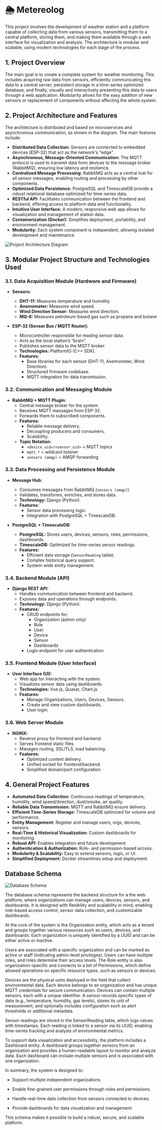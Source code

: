 # 🌦️ Metereolog

This project involves the development of weather station and a platform capable of collecting data from various sensors, transmitting them to a central platform, storing them, and making them available through a web interface for visualization and analysis. The architecture is modular and scalable, using modern technologies for each stage of the process.

## 1. Project Overview

The main goal is to create a complete system for weather monitoring. This includes acquiring raw data from sensors, efficiently communicating this data to a central server, persistent storage in a time-series optimized database, and finally, visually and interactively presenting this data to users through a web application. Modularity allows for the easy addition of new sensors or replacement of components without affecting the whole system.

## 2. Project Architecture and Features

The architecture is distributed and based on microservices and asynchronous communication, as shown in the diagram. The main features include:

- **Distributed Data Collection:** Sensors are connected to embedded devices (ESP-32) that act as the network's "edge".
- **Asynchronous, Message-Oriented Communication:** The MQTT protocol is used to transmit data from devices to the message broker (RabbitMQ), ensuring low latency and resilience.
- **Centralized Message Processing:** RabbitMQ acts as a central hub for all sensor messages, enabling routing and processing by other components.
- **Optimized Data Persistence:** PostgreSQL and TimescaleDB provide a robust relational database optimized for time-series data.
- **RESTful API:** Facilitates communication between the frontend and backend, offering access to platform data and functionality.
- **Intuitive User Interface:** A modern, responsive web app allows for visualization and management of station data.
- **Containerization (Docker):** Simplifies deployment, portability, and environment management.
- **Modularity:** Each system component is independent, allowing isolated development and maintenance.

![Project Architecture Diagram](docs/architecture.png)

## 3. Modular Project Structure and Technologies Used

### 3.1. Data Acquisition Module (Hardware and Firmware)

- **Sensors:**
  - **DHT-11:** Measures temperature and humidity.
  - **Anemometer:** Measures wind speed.
  - **Wind Direction Sensor:** Measures wind direction.
  - **MQ-6:** Measures petroleum-based gas such as propane and butane

- **ESP-32 (Sensor Bus / MQTT Router):**
  - Microcontroller responsible for reading sensor data.
  - Acts as the local station’s “brain”.
  - Publishes sensor data to the MQTT broker.
  - **Technologies:** PlatformIO (C++ SDK).
  - **Features:**
    - Base libraries for each sensor (DHT-11, Anemometer, Wind Direction).
    - Structured firmware codebase.
    - MQTT integration for data transmission.

### 3.2. Communication and Messaging Module

- **RabbitMQ + MQTT Plugin:**
  - Central message broker for the system.
  - Receives MQTT messages from ESP-32.
  - Forwards them to subscribed components.
  - **Features:**
    - Reliable message delivery.
    - Decoupling producers and consumers.
    - Scalability.
  - **Topic Notation:**  
    - `<device_uid>/<sensor_uid>` = MQTT topics  
    - `mqtt.*` = wildcard listener  
    - `sensors (amqp)` = AMQP forwarding

### 3.3. Data Processing and Persistence Module

- **Message Hub:**
  - Consumes messages from RabbitMQ (`sensors (amqp)`).
  - Validates, transforms, enriches, and stores data.
  - **Technology:** Django (Python).
  - **Features:**
    - Sensor data processing logic.
    - Integration with PostgreSQL + TimescaleDB.

- **PostgreSQL + TimescaleDB:**
  - **PostgreSQL:** Stores users, devices, sensors, roles, permissions, dashboards.
  - **TimescaleDB:** Optimized for time-series sensor readings.
  - **Features:**
    - Efficient data storage (`SensorReading` table).
    - Complex historical query support.
    - System-wide entity management.

### 3.4. Backend Module (API)

- **Django REST API:**
  - Handles communication between frontend and backend.
  - Exposes data and operations through endpoints.
  - **Technology:** Django (Python).
  - **Features:**
    - CRUD endpoints for:
      - Organization (admin only)
      - Role
      - User
      - Device
      - Sensor
      - Dashboards
    - Login endpoint for user authentication.

### 3.5. Frontend Module (User Interface)

- **User Interface (UI):**
  - Web app for interacting with the system.
  - Visualizes sensor data using dashboards.
  - **Technologies:** Vue.js, Quasar, Chart.js.
  - **Features:**
    - Manage Organizations, Users, Devices, Sensors.
    - Create and view custom dashboards.
    - User login.

### 3.6. Web Server Module

- **NGINX:**
  - Reverse proxy for frontend and backend.
  - Serves frontend static files.
  - Manages routing, SSL/TLS, load balancing.
  - **Features:**
    - Optimized content delivery.
    - Unified socket for frontend/backend.
    - Simplified domain/port configuration.

## 4. General Project Features

- **Automated Data Collection:** Continuous readings of temperature, humidity, wind speed/direction, dust/smoke, air quality.
- **Reliable Data Transmission:** MQTT and RabbitMQ ensure delivery.
- **Efficient Time-Series Storage:** TimescaleDB optimized for volume and performance.
- **Entity Management:** Register and manage users, orgs, devices, sensors.
- **Real-Time & Historical Visualization:** Custom dashboards for monitoring.
- **Robust API:** Enables integration and future development.
- **Authentication & Authorization:** Role- and permission-based access.
- **Modularity & Scalability:** Easy to extend sensors, logic, or UI.
- **Simplified Deployment:** Docker streamlines setup and deployment.



## Database Schema
![Database Schema](docs/database_schema.jpg)

The database schema represents the backend structure for a the web platform, where organizations can manage users, devices, sensors, and dashboards. It is designed with flexibility and scalability in mind, enabling role-based access control, sensor data collection, and customizable dashboards.

At the core of the system is the Organization entity, which acts as a tenant and groups together various resources such as users, devices, and dashboards. Each organization is uniquely identified by a UUID and can be either active or inactive.

Users are associated with a specific organization and can be marked as active or staff (indicating admin-level privileges). Users can have multiple roles, and roles determine their access levels. The Role entity is also organization-specific and connects to a list of Permissions, which define allowed operations on specific resource types, such as sensors or devices.

Devices are the physical units deployed in the field that collect environmental data. Each device belongs to an organization and has unique MQTT credentials for secure communication. Devices can contain multiple sensors, each with a unique identifier. A sensor records specific types of data (e.g., temperature, humidity, gas levels), stores its unit of measurement, and optionally includes configuration such as alert thresholds or additional metadata.

Sensor readings are stored in the SensorReading table, which logs values with timestamps. Each reading is linked to a sensor via its UUID, enabling time-series tracking and analysis of environmental metrics.

To support data visualization and accessibility, the platform includes a Dashboard entity. A dashboard groups together sensors from an organization and provides a human-readable layout to monitor and analyze data. Each dashboard can include multiple sensors and is associated with one organization.

In summary, the system is designed to:

* Support multiple independent organizations.

* Enable fine-grained user permissions through roles and permissions.

* Handle real-time data collection from sensors connected to devices.

* Provide dashboards for data visualization and management.

This schema makes it possible to build a robust, secure, and scalable platform.